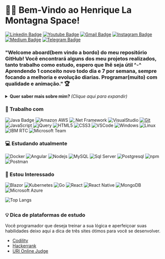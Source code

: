 <h1>
<g-emoji class="g-emoji" alias="man_technologist" fallback-src="https://github.githubassets.com/images/icons/emoji/unicode/1f468-1f4bb.png">👨&zwj;💻</g-emoji>
 Bem-Vindo ao Henrique La Montagna Space!
</h1>

<!--Aqui entra Linkdin / Hotmail ou Gmail/ Instagram/  Youtube / Twitch -->
[![Linkedin Badge](https://img.shields.io/badge/-Henrique%20La%20Montagna-blue?style=flat-square&logo=Linkedin&logoColor=white&link=https://www.linkedin.com/in/henriquemontagna/)](https://www.linkedin.com/in/henriquemontagna/)
[![Youtube Badge](https://img.shields.io/badge/-Henrique%20La%20Montagna-red?style=flat-square&logo=youtube&logoColor=white&link=https://www.youtube.com/channel/UC0AobaI1U6QrchgauR3rNQA)](https://www.youtube.com/channel/UC0AobaI1U6QrchgauR3rNQA)
[![Gmail Badge](https://img.shields.io/badge/-henriquelamontagna@gmail.com-c14438?style=flat-square&logo=Gmail&logoColor=white&link=mailto:henriquelamontagna@gmail.com)](mailto:henriquelamontagna@gmail.com)
[![Instagram Badge](https://img.shields.io/badge/-Henrique-a43b9d?style=flat-square&logo=Instagram&logoColor=white&link=https://www.instagram.com/henrique_flm/)](https://www.instagram.com/henrique_flm/)
[![Medium Badge](https://img.shields.io/badge/-Henrique-black?style=flat-square&labelColor=black&logo=medium&logoColor=white&link=https://medium.com/)](https://medium.com/)
[![Telegram Badge](https://img.shields.io/badge/-Telegram-1ca0f1?style=flat-square&labelColor=1ca0f1&logo=telegram&logoColor=white&link=https://t.me/henriquelamontagna/)](https://t.me/henriquelamontagna/)

<!--Texto Rapido-->
<h3>
  "Welcome aboard(bem vindo a bordo) do meu repositório GitHub! Você encontrará alguns dos meu projetos realizados, tanto trabalho como estudo, espero que lhê seja útil ^-^
  Aprendendo 1 conceito novo todo dia e 7 por semana, sempre focando a melhoria e evolução diarias. Programar(muito) com qualidade e animação."
  <g-emoji class="g-emoji" alias="trophy" fallback-src="https://github.githubassets.com/images/icons/emoji/unicode/1f3c6.png">🏆</g-emoji>
</h3>

<!-- PAREI DE EDITAR AQUI -->

<!--Mais sobre mim-->
<details>
<summary> <b> Quer saber mais sobre mim? </b> <i>(Clique aqui para expandir)</i> </summary>
<h3><a id="user-content--sobre-mim" class="anchor" aria-hidden="true" href="#-sobre-mim"><svg class="octicon octicon-link" viewBox="0 0 16 16" version="1.1" width="16" height="16" aria-hidden="true"><path fill-rule="evenodd" d="M7.775 3.275a.75.75 0 001.06 1.06l1.25-1.25a2 2 0 112.83 2.83l-2.5 2.5a2 2 0 01-2.83 0 .75.75 0 00-1.06 1.06 3.5 3.5 0 004.95 0l2.5-2.5a3.5 3.5 0 00-4.95-4.95l-1.25 1.25zm-4.69 9.64a2 2 0 010-2.83l2.5-2.5a2 2 0 012.83 0 .75.75 0 001.06-1.06 3.5 3.5 0 00-4.95 0l-2.5 2.5a3.5 3.5 0 004.95 4.95l1.25-1.25a.75.75 0 00-1.06-1.06l-1.25 1.25a2 2 0 01-2.83 0z"></path></svg></a><g-emoji class="g-emoji" alias="book" fallback-src="https://github.githubassets.com/images/icons/emoji/unicode/1f4d6.png">📖</g-emoji> Sobre mim</h3>
<p>
  Sou Desenvolvedor Fullstack, comecei em 2014 estudando Python, fazendo meus projetos pessoais e freelancer, e posteriormente ingressando na FATEC(Faculdade de Tecnologia do Estado de São Paulo) em 2019, atualmente trabalhando em projetos da squad da REDE/Itaú-Unibanco, Desenvolvendo APIs, Páginas WEB, Authorizes Python, etc... gerando valor, pra companhia e nossos valorosos clientes.
  </p>
<p>
  Meu hobby é Mestrar RPGs, estudar, investir na bolsa, sair com a familia e namorada e e invariavelmente jogar. Tenho conhecimentos de modelagem e arquitetura. Tenho um certo foco em Java e cloud AWS, Back-end e Front-end é o que fazem minha jornada, por saber passar por esses processos considero-me Fullstack porque consigo passar por todos esses processos, gosto de DevOps também utilizando a AWS.
  </p>
<p>
  Sempre estudando para evoluir minhas habilidades e ser capaz de criar soluções que gerem valor para as empresas em seus processos, tudo isso através de sistemas, aplicativos, web sites otimizados com SEO, etc... A união com a tecnologia vai ser sempre o melhor caminho, focando nos processos, conseguimos enxergar o que o cliente final passa e podemos assim entregar a melhor experiência possível!
Um ponto crucial é sempre se divertir programando, sozinho e no trabalho, aceite opiniões, tire dúvidas, ensine e saiba ensinar.
 <!--Estatistica Aqui-->
 
![Anurag's github stats](https://github-readme-stats.vercel.app/api?username=henriquemontagna&show_icons=true&theme=dracula)

  </p>
</details>



<h3>
<g-emoji class="g-emoji" alias="briefcase" fallback-src="https://github.githubassets.com/images/icons/emoji/unicode/1f4bc.png">💼</g-emoji>
Trabalho com
</h3>
<!--skill-->
<p>
 
<!-- ![CSharp](https://img.shields.io/badge/-CSharp-239120?style=flat-square&logo=C-Sharp&logoColor=white) -->
![Java Badge](https://img.shields.io/badge/-Java-239120?style=flat-square&logo=Java&logoColor=red)
![Amazon AWS](https://img.shields.io/badge/Amazon%20Web%20Services-222E3C?style=flat-square&logo=amazon-aws&logoColor=F89500)
![.Net Framework](https://img.shields.io/badge/-Framework-5C2D91?style=flat-square&logo=.NET&logoColor=white)
![VisualStudio](https://img.shields.io/badge/-Visual%20Studio-5C2D91?style=flat-square&logo=visual-studio&logoColor=white)
<a target="_blank" rel="noopener noreferrer" href="https://camo.githubusercontent.com/561f3d4fd727fcca82984c91a65eca069ff34a435072158f6947c4ca52370eae/68747470733a2f2f696d672e736869656c64732e696f2f62616467652f2d4769742d4630353033323f7374796c653d666c61742d737175617265266c6f676f3d676974266c6f676f436f6c6f723d7768697465"><img src="https://camo.githubusercontent.com/561f3d4fd727fcca82984c91a65eca069ff34a435072158f6947c4ca52370eae/68747470733a2f2f696d672e736869656c64732e696f2f62616467652f2d4769742d4630353033323f7374796c653d666c61742d737175617265266c6f676f3d676974266c6f676f436f6c6f723d7768697465" alt="Git" data-canonical-src="https://img.shields.io/badge/-Git-F05032?style=flat-square&amp;logo=git&amp;logoColor=white" style="max-width:100%;"></a>
![JavaScript](https://img.shields.io/badge/-JavaScript-F7B93E?style=flat-square&logo=javascript&logoColor=fff)
![jQuery](https://img.shields.io/badge/-jQuery-0769AD?style=flat-square&logo=jquery&logoColor=white)
![HTML5](https://img.shields.io/badge/-HTML5-E34F26?style=flat-square&logo=html5&logoColor=white)
![CSS3](https://img.shields.io/badge/-CSS3-549FDE?style=flat-square&logo=css3&logoColor=white)
![VSCode](https://img.shields.io/badge/-VSCode-0085D1?style=flat-square&logo=visual-studio-code&logoColor=white)
![Windows](https://img.shields.io/badge/-Windows-00ADEF?style=flat-square&logo=windows&logoColor=white)
![Linux](https://img.shields.io/badge/-Linux-16C60C?style=flat-square&logo=linux&logoColor=white)
![IBM RTC](https://img.shields.io/badge/-RTC-054ADA?style=flat-square&logo=IBM&logoColor=white)
![Microsoft Team](https://img.shields.io/badge/-Microsoft%20Teams-6264A7?style=flat-square&logo=microsoft-teams&logoColor=white)

<h3>
  <g-emoji class="g-emoji" alias="computer" fallback-src="https://github.githubassets.com/images/icons/emoji/unicode/1f4bb.png">💻</g-emoji>
  Estudando atualmente
</h3>
<!--skill-->
<p>
 
![Docker](https://img.shields.io/badge/-Docker-46a2f1?style=flat-square&logo=docker&logoColor=white)
![Angular](https://img.shields.io/badge/-Angular-DD0031?style=flat-square&logo=Angular&logoColor=white)
![Nodejs](https://img.shields.io/badge/-Node.js-43853d?style=flat-square&logo=Node.js&logoColor=white)
![MySQL](https://img.shields.io/badge/-MySQL-00758F?style=flat-square&logo=mysql&logoColor=white)
![Sql Server](https://img.shields.io/badge/-Microsoft%20SQL%20Server-CC2927?style=flat-square&logo=microsoft-sql-server&logoColor=white)
![Postgresql](https://img.shields.io/badge/-Postgresql-32648D?style=flat-square&logo=postgresql&logoColor=white)
![npm](https://img.shields.io/badge/-NPM-CB3837?style=flat-square&logo=npm&logoColor=white)
![Postman](https://img.shields.io/badge/-Postman-FD602F?style=flat-square&logo=postman&logoColor=white)


</p>
  <h3>
<g-emoji class="g-emoji" alias="eyes" fallback-src="https://github.githubassets.com/images/icons/emoji/unicode/1f440.png">👀</g-emoji>
Estou Interessado
  </h3>
<!--skill-->
<p>
 
![Blazor](https://img.shields.io/badge/-Blazor-512BD4?style=flat-square&logo=blazor&logoColor=white)
![Kubernetes](https://img.shields.io/badge/-Kubernetes-316AE0?style=flat-square&logo=kubernetes&logoColor=white)
![Go](https://img.shields.io/badge/-Go-69d7e2?style=flat-square&logo=go&logoColor=white)
![React](https://img.shields.io/badge/-React.js-45b8d8?style=flat-square&logo=react&logoColor=white)
![React Native](https://img.shields.io/badge/-React%20Native-45b8d8?style=flat-square&logo=react&logoColor=white)
![MongoDB](https://img.shields.io/badge/-MongoDB-13aa52?style=flat-square&logo=mongodb&logoColor=white)
![Microsoft Azure](https://img.shields.io/badge/-Microsoft%20Azure-054ADA?style=flat-square&logo=microsoft-azure&logoColor=white)


</p>

<!--Most Used Languages-->
<p>
  
![Top Langs](https://github-readme-stats.vercel.app/api/top-langs/?username=henriquemontagna&layout=compact)
</p>
<h2></h2>

<h3>
<g-emoji class="g-emoji" alias="bulb" fallback-src="https://github.githubassets.com/images/icons/emoji/unicode/1f4a1.png">💡</g-emoji>
  Dica de plataformas de estudo
</h3>
<p>
  Você programador que deseja treinar a sua lógica e aperfeiçoar suas habilidades deixo aqui a dica de três sites ótimos para você se desenvolver.
</p>

<ul>
  <li>
    <a href="https://app.codility.com/programmers/" rel="nofollow">Codility</a>
  </li>
  <li>
    <a href="https://www.hackerrank.com/" rel="nofollow">Hackerrank</a>
  </li>
  <li>
    <a href="https://www.urionlinejudge.com.br/judge/en/login" rel="nofollow">URI Online Judge</a>
  </li>
</ul> 


<!--

# Henrique La Montagna

### Hi there 👋 - Somethings about me


**HenriqueMontagna/henriquemontagna** is a ✨ _special_ ✨ repository because its `README.md` (this file) appears on your GitHub profile.

- 🎓 FATEC - Analise e Desenvolvimento de Sistemas / System Analysis and Development 
- 🔭 I’m currently working with Java, Python ans Cloud Technologies like a AWS, Terraform, Lambdas etc...
- 🌱 Everyday trying be someone better than yesterday
- 💬 Ask me about anything, let's talk ;)
- 📫 How to reach me: henriquelamontagna@gmail.com
- 🎥 Youtube Channel: https://www.youtube.com/channel/UC0AobaI1U6QrchgauR3rNQA
- 📘 Knowledge: Java | Spring Boot | AWS | JavaScript | TypeScript | React.JS | Flutter | Dart | SQL | Python | Kivy | HTML5 | CSS3 | Tests |


[![Linkedin Badge](https://img.shields.io/badge/-Henrique%20La%20Montagna-blue?style=flat-square&logo=Linkedin&logoColor=white&link=https://www.linkedin.com/in/henriquemontagna/)](https://www.linkedin.com/in/henriquemontagna/)

-->

